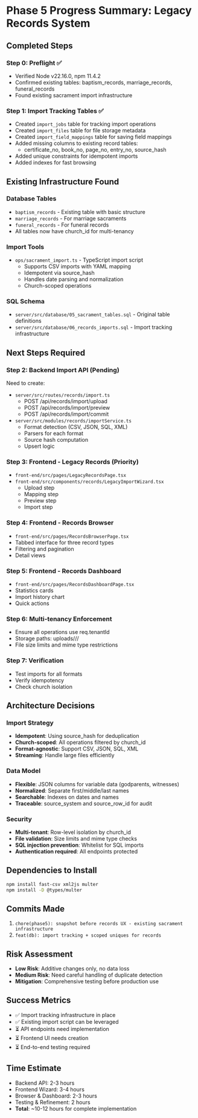 # Phase 5 Progress Summary: Legacy Records System

## Completed Steps

### Step 0: Preflight ✅
- Verified Node v22.16.0, npm 11.4.2
- Confirmed existing tables: baptism_records, marriage_records, funeral_records
- Found existing sacrament import infrastructure

### Step 1: Import Tracking Tables ✅
- Created `import_jobs` table for tracking import operations
- Created `import_files` table for file storage metadata
- Created `import_field_mappings` table for saving field mappings
- Added missing columns to existing record tables:
  - certificate_no, book_no, page_no, entry_no, source_hash
- Added unique constraints for idempotent imports
- Added indexes for fast browsing

## Existing Infrastructure Found

### Database Tables
- `baptism_records` - Existing table with basic structure
- `marriage_records` - For marriage sacraments
- `funeral_records` - For funeral records
- All tables now have church_id for multi-tenancy

### Import Tools
- `ops/sacrament_import.ts` - TypeScript import script
  - Supports CSV imports with YAML mapping
  - Idempotent via source_hash
  - Handles date parsing and normalization
  - Church-scoped operations

### SQL Schema
- `server/src/database/05_sacrament_tables.sql` - Original table definitions
- `server/src/database/06_records_imports.sql` - Import tracking infrastructure

## Next Steps Required

### Step 2: Backend Import API (Pending)
Need to create:
- `server/src/routes/records/import.ts`
  - POST /api/records/import/upload
  - POST /api/records/import/preview
  - POST /api/records/import/commit
- `server/src/modules/records/importService.ts`
  - Format detection (CSV, JSON, SQL, XML)
  - Parsers for each format
  - Source hash computation
  - Upsert logic

### Step 3: Frontend - Legacy Records (Priority)
- `front-end/src/pages/LegacyRecordsPage.tsx`
- `front-end/src/components/records/LegacyImportWizard.tsx`
  - Upload step
  - Mapping step
  - Preview step
  - Import step

### Step 4: Frontend - Records Browser
- `front-end/src/pages/RecordsBrowserPage.tsx`
- Tabbed interface for three record types
- Filtering and pagination
- Detail views

### Step 5: Frontend - Records Dashboard
- `front-end/src/pages/RecordsDashboardPage.tsx`
- Statistics cards
- Import history chart
- Quick actions

### Step 6: Multi-tenancy Enforcement
- Ensure all operations use req.tenantId
- Storage paths: uploads/<churchId>/<jobId>/
- File size limits and mime type restrictions

### Step 7: Verification
- Test imports for all formats
- Verify idempotency
- Check church isolation

## Architecture Decisions

### Import Strategy
- **Idempotent**: Using source_hash for deduplication
- **Church-scoped**: All operations filtered by church_id
- **Format-agnostic**: Support CSV, JSON, SQL, XML
- **Streaming**: Handle large files efficiently

### Data Model
- **Flexible**: JSON columns for variable data (godparents, witnesses)
- **Normalized**: Separate first/middle/last names
- **Searchable**: Indexes on dates and names
- **Traceable**: source_system and source_row_id for audit

### Security
- **Multi-tenant**: Row-level isolation by church_id
- **File validation**: Size limits and mime type checks
- **SQL injection prevention**: Whitelist for SQL imports
- **Authentication required**: All endpoints protected

## Dependencies to Install
```bash
npm install fast-csv xml2js multer
npm install -D @types/multer
```

## Commits Made
1. `chore(phase5): snapshot before records UX - existing sacrament infrastructure`
2. `feat(db): import tracking + scoped uniques for records`

## Risk Assessment
- **Low Risk**: Additive changes only, no data loss
- **Medium Risk**: Need careful handling of duplicate detection
- **Mitigation**: Comprehensive testing before production use

## Success Metrics
- ✅ Import tracking infrastructure in place
- ✅ Existing import script can be leveraged
- ⏳ API endpoints need implementation
- ⏳ Frontend UI needs creation
- ⏳ End-to-end testing required

## Time Estimate
- Backend API: 2-3 hours
- Frontend Wizard: 3-4 hours  
- Browser & Dashboard: 2-3 hours
- Testing & Refinement: 2 hours
- **Total**: ~10-12 hours for complete implementation
